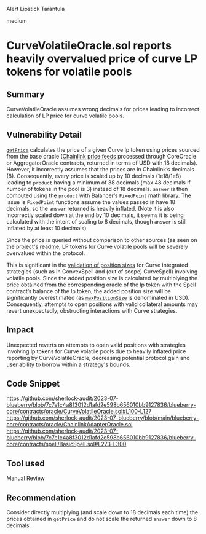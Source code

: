 Alert Lipstick Tarantula

medium

# CurveVolatileOracle.sol reports heavily overvalued price of curve LP tokens for volatile pools
## Summary
CurveVolatileOracle assumes wrong decimals for prices leading to incorrect calculation of LP price for curve volatile pools.

## Vulnerability Detail
[``getPrice``](https://github.com/sherlock-audit/2023-07-blueberry/blob/7c7e1c4a8f3012d1afd2e598b656010bb9127836/blueberry-core/contracts/oracle/CurveVolatileOracle.sol#L100-L127) calculates the price of a given Curve lp token using prices sourced from the base oracle ([Chainlink price feeds](https://github.com/sherlock-audit/2023-07-blueberry/blob/main/blueberry-core/contracts/oracle/ChainlinkAdapterOracle.sol) processed through CoreOracle or AggregatorOracle contracts, returned in terms of USD with 18 decimals). However, it incorrectly assumes that the prices are in Chainlink’s decimals (8). Consequently, every price is scaled up by 10 decimals (1e18/1e8) leading to ``product`` having a minimum of 38 decimals (max 48 decimals if number of tokens in the pool is 3) instead of 18 decimals. ``answer`` is then computed using the ``product`` with Balancer’s ``FixedPoint`` math library. The issue is ``FixedPoint`` functions assume the values passed in have 18 decimals, so the ``answer`` returned is heavily inflated. (Note it is also incorrectly scaled down at the end by 10 decimals, it seems it is being calculated with the intent of scaling to 8 decimals, though ``answer`` is still inflated by at least 10 decimals)

Since the price is queried without comparison to other sources (as seen on the [project's readme](https://github.com/sherlock-audit/2023-07-blueberry/tree/main/blueberry-core#oracle), LP tokens for Curve volatile pools will be severely overvalued within the protocol.

This is significant in the [validation of position sizes](https://github.com/sherlock-audit/2023-07-blueberry/blob/7c7e1c4a8f3012d1afd2e598b656010bb9127836/blueberry-core/contracts/spell/BasicSpell.sol#L273-L300) for Curve integrated strategies (such as in ConvexSpell and (out of scope) CurveSpell) involving volatile pools. Since the added position size is calculated by multiplying the price obtained from the corresponding oracle of the lp token with the Spell contract’s balance of the lp token, the added position size will be significantly overestimated (as [``maxPositionSize``](https://github.com/sherlock-audit/2023-07-blueberry/blob/7c7e1c4a8f3012d1afd2e598b656010bb9127836/blueberry-core/contracts/spell/BasicSpell.sol#L39-L47) is denominated in USD). Consequently, attempts to open positions with valid collateral amounts may revert unexpectedly, obstructing interactions with Curve strategies.

## Impact
Unexpected reverts on attempts to open valid positions with strategies involving lp tokens for Curve volatile pools due to heavily inflated price reporting by CurveVolatileOracle, decreasing potential protocol gain and user ability to borrow within a strategy's bounds.

## Code Snippet
https://github.com/sherlock-audit/2023-07-blueberry/blob/7c7e1c4a8f3012d1afd2e598b656010bb9127836/blueberry-core/contracts/oracle/CurveVolatileOracle.sol#L100-L127
https://github.com/sherlock-audit/2023-07-blueberry/blob/main/blueberry-core/contracts/oracle/ChainlinkAdapterOracle.sol
https://github.com/sherlock-audit/2023-07-blueberry/blob/7c7e1c4a8f3012d1afd2e598b656010bb9127836/blueberry-core/contracts/spell/BasicSpell.sol#L273-L300

## Tool used

Manual Review

## Recommendation
Consider directly multiplying (and scale down to 18 decimals each time) the prices obtained in ``getPrice`` and do not scale the returned ``answer`` down to 8 decimals.